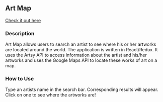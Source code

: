 ## Art Map

[Check it out here](http://elicsiegel.com/Art/)

### Description

Art Map allows users to search an artist to see where his or her artworks are located around the world. The application is written in React/Redux. It uses the Artsy API to access information about the artist and his/her artworks and uses the Google Maps API to locate these works of art on a map.

### How to Use

Type an artists name in the search bar. Corresponding results will appear. Click on one to see where the artworks are!